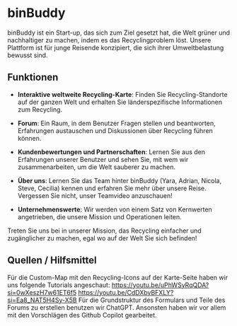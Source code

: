 # binBuddy

binBuddy ist ein Start-up, das sich zum Ziel gesetzt hat, die Welt grüner und nachhaltiger zu machen, indem es das Recyclingproblem löst. Unsere Plattform ist für junge Reisende konzipiert, die sich ihrer Umweltbelastung bewusst sind.

## Funktionen

- **Interaktive weltweite Recycling-Karte**: Finden Sie Recycling-Standorte auf der ganzen Welt und erhalten Sie länderspezifische Informationen zum Recycling.

- **Forum**: Ein Raum, in dem Benutzer Fragen stellen und beantworten, Erfahrungen austauschen und Diskussionen über Recycling führen können.

- **Kundenbewertungen und Partnerschaften**: Lernen Sie aus den Erfahrungen unserer Benutzer und sehen Sie, mit wem wir zusammenarbeiten, um die Welt sauberer zu machen.

- **Über uns**: Lernen Sie das Team hinter binBuddy (Yara, Adrian, Nicola, Steve, Cecilia) kennen und erfahren Sie mehr über unsere Reise. Vergessen Sie nicht, unser Teamvideo anzuschauen!

- **Unternehmenswerte**: Wir werden von einem Satz von Kernwerten angetrieben, die unsere Mission und Operationen leiten.

Treten Sie uns bei in unserer Mission, das Recycling einfacher und zugänglicher zu machen, egal wo auf der Welt Sie sich befinden!


## Quellen / Hilfsmittel

Für die Custom-Map mit den Recycling-Icons auf der Karte-Seite haben wir uns folgende Tutorials angeschaut: 
https://youtu.be/uPhWSyRqQDA?si=0wXeszH7w61ET6f5
https://youtu.be/CdDXbvBFXLY?si=Ea8_NAT5H4Sy-X5B
Für die Grundstruktur des Formulars und Teile des Forums zu erstellen benutzen wir ChatGPT.
Ansonsten haben wir vor allem mit den Vorschlägen des Github Copilot gearbeitet.
